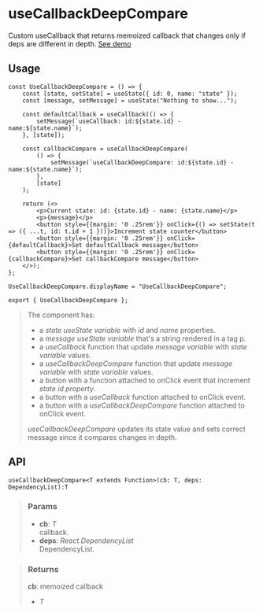 # useCallbackDeepCompare
Custom useCallback that returns memoized callback that changes only if deps are different in depth. [See demo](https://nDriaDev.io/react-tools/#/hooks/performance/useCallbackDeepCompare)

## Usage

```tsx
const UseCallbackDeepCompare = () => {
	const [state, setState] = useState({ id: 0, name: "state" });
	const [message, setMessage] = useState("Nothing to show...");

	const defaultCallback = useCallback(() => {
		setMessage(`useCallback: id:${state.id} - name:${state.name}`);
	}, [state]);

	const callbackCompare = useCallbackDeepCompare(
		() => {
			setMessage(`useCallbackDeepCompare: id:${state.id} - name:${state.name}`);
		},
		[state]
	);

	return (<>
		<p>Current state: id: {state.id} - name: {state.name}</p>
		<p>{message}</p>
		<button style={{margin: '0 .25rem'}} onClick={() => setState(t => ({ ...t, id: t.id + 1 }))}>Increment state counter</button>
		<button style={{margin: '0 .25rem'}} onClick={defaultCallback}>Set defaultCallback message</button>
		<button style={{margin: '0 .25rem'}} onClick={callbackCompare}>Set callbackCompare message</button>
	</>);
};

UseCallbackDeepCompare.displayName = "UseCallbackDeepCompare";

export { UseCallbackDeepCompare };
```

> The component has:
> - a _state useState variable_ with _id_ and _name_ properties.
> - a _message useState variable_ that's a string rendered in a tag p.
> - a _useCallback_ function that update _message variable_ with _state variable_ values.
> - a _useCallbackDeepCompare_ function that update _message variable_ with _state variable_ values.
> - a button with a function attached to onClick event that increment _state id property_.
> - a button with a _useCallback_ function attached to onClick event.
> - a button with a _useCallbackDeepCompare_ function attached to onClick event.
> 
> _useCallbackDeepCompare_ updates its state value and sets correct message since it compares changes in depth.


## API

```tsx
useCallbackDeepCompare<T extends Function>(cb: T, deps: DependencyList):T
```

> ### Params
>
> - __cb__: _T_  
callback.
> - __deps__: _React.DependencyList_  
DependencyList.
>

> ### Returns
>
> __cb__: memoized callback
> - _T_  
>